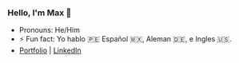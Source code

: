 ### Hello, I'm Max 👋

- Pronouns: He/Him
- ⚡ Fun fact: Yo hablo 🇵🇪 Español 🇲🇽, Aleman 🇩🇪, e Ingles 🇺🇸.
- [Portfolio](https://mantezana1998.github.io/portfolio/) | [LinkedIn](https://www.linkedin.com/in/antezana-max/)
